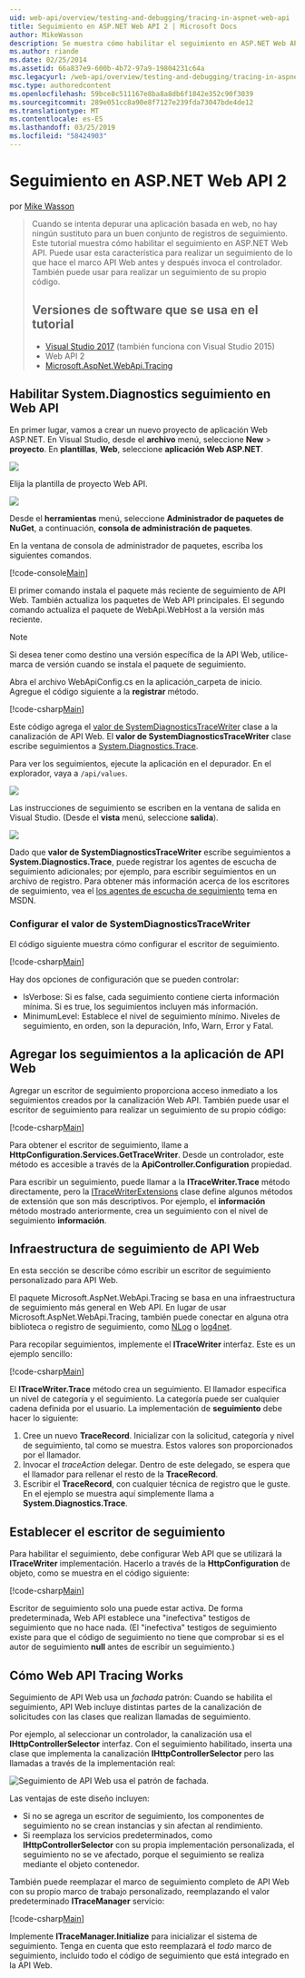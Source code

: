 ```yaml
---
uid: web-api/overview/testing-and-debugging/tracing-in-aspnet-web-api
title: Seguimiento en ASP.NET Web API 2 | Microsoft Docs
author: MikeWasson
description: Se muestra cómo habilitar el seguimiento en ASP.NET Web API.
ms.author: riande
ms.date: 02/25/2014
ms.assetid: 66a837e9-600b-4b72-97a9-19804231c64a
msc.legacyurl: /web-api/overview/testing-and-debugging/tracing-in-aspnet-web-api
msc.type: authoredcontent
ms.openlocfilehash: 59bce8c511167e8ba8a8db6f1842e352c90f3039
ms.sourcegitcommit: 289e051cc8a90e8f7127e239fda73047bde4de12
ms.translationtype: MT
ms.contentlocale: es-ES
ms.lasthandoff: 03/25/2019
ms.locfileid: "58424903"
---
```

<a name="tracing-in-aspnet-web-api-2"></a>Seguimiento en ASP.NET Web API 2
====================
por [Mike Wasson](https://github.com/MikeWasson)

> Cuando se intenta depurar una aplicación basada en web, no hay ningún sustituto para un buen conjunto de registros de seguimiento. Este tutorial muestra cómo habilitar el seguimiento en ASP.NET Web API. Puede usar esta característica para realizar un seguimiento de lo que hace el marco API Web antes y después invoca el controlador. También puede usar para realizar un seguimiento de su propio código.
>
> ## <a name="software-versions-used-in-the-tutorial"></a>Versiones de software que se usa en el tutorial
>
> - [Visual Studio 2017](https://visualstudio.microsoft.com/downloads/?utm_medium=microsoft&utm_source=docs.microsoft.com&utm_campaign=button+cta&utm_content=download+vs2017) (también funciona con Visual Studio 2015)
> - Web API 2
> - [Microsoft.AspNet.WebApi.Tracing](http://www.nuget.org/packages/Microsoft.AspNet.WebApi.Tracing)

## <a name="enable-systemdiagnostics-tracing-in-web-api"></a>Habilitar System.Diagnostics seguimiento en Web API

En primer lugar, vamos a crear un nuevo proyecto de aplicación Web ASP.NET. En Visual Studio, desde el **archivo** menú, seleccione **New** > **proyecto**. En **plantillas**, **Web**, seleccione **aplicación Web ASP.NET**.

[![](tracing-in-aspnet-web-api/_static/image2.png)](tracing-in-aspnet-web-api/_static/image1.png)

Elija la plantilla de proyecto Web API.

[![](tracing-in-aspnet-web-api/_static/image4.png)](tracing-in-aspnet-web-api/_static/image3.png)

Desde el **herramientas** menú, seleccione **Administrador de paquetes de NuGet**, a continuación, **consola de administración de paquetes**.

En la ventana de consola de administrador de paquetes, escriba los siguientes comandos.

[!code-console[Main](tracing-in-aspnet-web-api/samples/sample1.cmd)]

El primer comando instala el paquete más reciente de seguimiento de API Web. También actualiza los paquetes de Web API principales. El segundo comando actualiza el paquete de WebApi.WebHost a la versión más reciente.

> [!NOTE]
> Si desea tener como destino una versión específica de la API Web, utilice-marca de versión cuando se instala el paquete de seguimiento.

Abra el archivo WebApiConfig.cs en la aplicación\_carpeta de inicio. Agregue el código siguiente a la **registrar** método.

[!code-csharp[Main](tracing-in-aspnet-web-api/samples/sample2.cs?highlight=6)]

Este código agrega el [valor de SystemDiagnosticsTraceWriter](https://msdn.microsoft.com/library/system.web.http.tracing.systemdiagnosticstracewriter.aspx) clase a la canalización de API Web. El **valor de SystemDiagnosticsTraceWriter** clase escribe seguimientos a [System.Diagnostics.Trace](https://msdn.microsoft.com/library/system.diagnostics.trace).

Para ver los seguimientos, ejecute la aplicación en el depurador. En el explorador, vaya a `/api/values`.

![](tracing-in-aspnet-web-api/_static/image5.png)

Las instrucciones de seguimiento se escriben en la ventana de salida en Visual Studio. (Desde el **vista** menú, seleccione **salida**).

[![](tracing-in-aspnet-web-api/_static/image7.png)](tracing-in-aspnet-web-api/_static/image6.png)

Dado que **valor de SystemDiagnosticsTraceWriter** escribe seguimientos a **System.Diagnostics.Trace**, puede registrar los agentes de escucha de seguimiento adicionales; por ejemplo, para escribir seguimientos en un archivo de registro. Para obtener más información acerca de los escritores de seguimiento, vea el [los agentes de escucha de seguimiento](https://msdn.microsoft.com/library/4y5y10s7.aspx) tema en MSDN.

### <a name="configuring-systemdiagnosticstracewriter"></a>Configurar el valor de SystemDiagnosticsTraceWriter

El código siguiente muestra cómo configurar el escritor de seguimiento.

[!code-csharp[Main](tracing-in-aspnet-web-api/samples/sample3.cs)]

Hay dos opciones de configuración que se pueden controlar:

- IsVerbose: Si es false, cada seguimiento contiene cierta información mínima. Si es true, los seguimientos incluyen más información.
- MinimumLevel: Establece el nivel de seguimiento mínimo. Niveles de seguimiento, en orden, son la depuración, Info, Warn, Error y Fatal.

## <a name="adding-traces-to-your-web-api-application"></a>Agregar los seguimientos a la aplicación de API Web

Agregar un escritor de seguimiento proporciona acceso inmediato a los seguimientos creados por la canalización Web API. También puede usar el escritor de seguimiento para realizar un seguimiento de su propio código:

[!code-csharp[Main](tracing-in-aspnet-web-api/samples/sample4.cs)]

Para obtener el escritor de seguimiento, llame a **HttpConfiguration.Services.GetTraceWriter**. Desde un controlador, este método es accesible a través de la **ApiController.Configuration** propiedad.

Para escribir un seguimiento, puede llamar a la **ITraceWriter.Trace** método directamente, pero la [ITraceWriterExtensions](https://msdn.microsoft.com/library/system.web.http.tracing.itracewriterextensions.aspx) clase define algunos métodos de extensión que son más descriptivos. Por ejemplo, el **información** método mostrado anteriormente, crea un seguimiento con el nivel de seguimiento **información**.

## <a name="web-api-tracing-infrastructure"></a>Infraestructura de seguimiento de API Web

En esta sección se describe cómo escribir un escritor de seguimiento personalizado para API Web.

El paquete Microsoft.AspNet.WebApi.Tracing se basa en una infraestructura de seguimiento más general en Web API. En lugar de usar Microsoft.AspNet.WebApi.Tracing, también puede conectar en alguna otra biblioteca o registro de seguimiento, como [NLog](http://nlog-project.org/) o [log4net](http://logging.apache.org/log4net/).

Para recopilar seguimientos, implemente el **ITraceWriter** interfaz. Este es un ejemplo sencillo:

[!code-csharp[Main](tracing-in-aspnet-web-api/samples/sample5.cs)]

El **ITraceWriter.Trace** método crea un seguimiento. El llamador especifica un nivel de categoría y el seguimiento. La categoría puede ser cualquier cadena definida por el usuario. La implementación de **seguimiento** debe hacer lo siguiente:

1. Cree un nuevo **TraceRecord**. Inicializar con la solicitud, categoría y nivel de seguimiento, tal como se muestra. Estos valores son proporcionados por el llamador.
2. Invocar el *traceAction* delegar. Dentro de este delegado, se espera que el llamador para rellenar el resto de la **TraceRecord**.
3. Escribir el **TraceRecord**, con cualquier técnica de registro que le guste. En el ejemplo se muestra aquí simplemente llama a **System.Diagnostics.Trace**.

## <a name="setting-the-trace-writer"></a>Establecer el escritor de seguimiento

Para habilitar el seguimiento, debe configurar Web API que se utilizará la **ITraceWriter** implementación. Hacerlo a través de la **HttpConfiguration** de objeto, como se muestra en el código siguiente:

[!code-csharp[Main](tracing-in-aspnet-web-api/samples/sample6.cs)]

Escritor de seguimiento solo una puede estar activa. De forma predeterminada, Web API establece una &quot;inefectiva&quot; testigos de seguimiento que no hace nada. (El &quot;inefectiva&quot; testigos de seguimiento existe para que el código de seguimiento no tiene que comprobar si es el autor de seguimiento **null** antes de escribir un seguimiento.)

## <a name="how-web-api-tracing-works"></a>Cómo Web API Tracing Works

Seguimiento de API Web usa un *fachada* patrón: Cuando se habilita el seguimiento, API Web incluye distintas partes de la canalización de solicitudes con las clases que realizan llamadas de seguimiento.

Por ejemplo, al seleccionar un controlador, la canalización usa el **IHttpControllerSelector** interfaz. Con el seguimiento habilitado, inserta una clase que implementa la canalización **IHttpControllerSelector** pero las llamadas a través de la implementación real:

![Seguimiento de API Web usa el patrón de fachada.](tracing-in-aspnet-web-api/_static/image8.png)

Las ventajas de este diseño incluyen:

- Si no se agrega un escritor de seguimiento, los componentes de seguimiento no se crean instancias y sin afectan al rendimiento.
- Si reemplaza los servicios predeterminados, como **IHttpControllerSelector** con su propia implementación personalizada, el seguimiento no se ve afectado, porque el seguimiento se realiza mediante el objeto contenedor.

También puede reemplazar el marco de seguimiento completo de API Web con su propio marco de trabajo personalizado, reemplazando el valor predeterminado **ITraceManager** servicio:

[!code-csharp[Main](tracing-in-aspnet-web-api/samples/sample7.cs)]

Implemente **ITraceManager.Initialize** para inicializar el sistema de seguimiento. Tenga en cuenta que esto reemplazará el *todo* marco de seguimiento, incluido todo el código de seguimiento que está integrado en la API Web.
